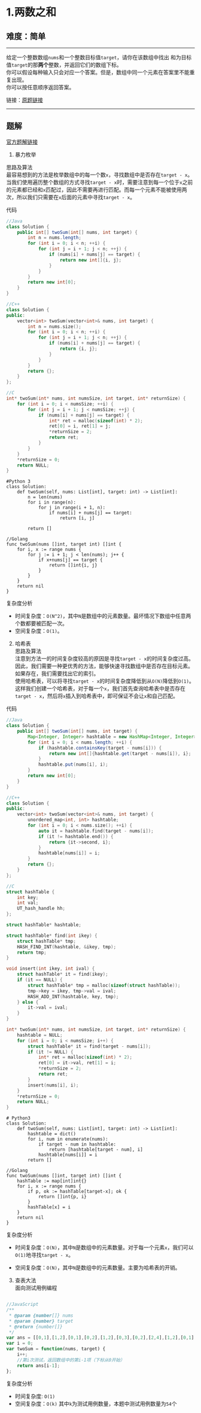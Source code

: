# 1.两数之和  
## 难度：简单  
* * * 
给定一个整数数组`nums`和一个整数目标值`target`，请你在该数组中找出 和为目标值`target`的那<b>两个</b>整数，并返回它们的数组下标。  
你可以假设每种输入只会对应一个答案。但是，数组中同一个元素在答案里不能重复出现。  
你可以按任意顺序返回答案。  

链接：[原题链接](https://leetcode-cn.com/problems/two-sum)  
* * *
## 题解 
[官方题解链接](https://leetcode-cn.com/problems/two-sum/solution/liang-shu-zhi-he-by-leetcode-solution/)
1. 暴力枚举  

思路及算法  
最容易想到的方法是枚举数组中的每一个数`x`，寻找数组中是否存在`target - x`。  
当我们使用遍历整个数组的方式寻找`target - x`时，需要注意到每一个位于`x`之前的元素都已经和`x`匹配过，因此不需要再进行匹配。而每一个元素不能被使用两次，所以我们只需要在`x`后面的元素中寻找`target - x`。  

代码  

```java
//Java
class Solution {
    public int[] twoSum(int[] nums, int target) {
        int n = nums.length;
        for (int i = 0; i < n; ++i) {
            for (int j = i + 1; j < n; ++j) {
                if (nums[i] + nums[j] == target) {
                    return new int[]{i, j};
                }
            }
        }
        return new int[0];
    }
}

```

```cpp
//C++
class Solution {
public:
    vector<int> twoSum(vector<int>& nums, int target) {
        int n = nums.size();
        for (int i = 0; i < n; ++i) {
            for (int j = i + 1; j < n; ++j) {
                if (nums[i] + nums[j] == target) {
                    return {i, j};
                }
            }
        }
        return {};
    }
};

```

```c
//C
int* twoSum(int* nums, int numsSize, int target, int* returnSize) {
    for (int i = 0; i < numsSize; ++i) {
        for (int j = i + 1; j < numsSize; ++j) {
            if (nums[i] + nums[j] == target) {
                int* ret = malloc(sizeof(int) * 2);
                ret[0] = i, ret[1] = j;
                *returnSize = 2;
                return ret;
            }
        }
    }
    *returnSize = 0;
    return NULL;
}

```

```python3
#Python 3
class Solution:
    def twoSum(self, nums: List[int], target: int) -> List[int]:
        n = len(nums)
        for i in range(n):
            for j in range(i + 1, n):
                if nums[i] + nums[j] == target:
                    return [i, j]
        
        return []

```

```golang
//Golang
func twoSum(nums []int, target int) []int {
    for i, x := range nums {
        for j := i + 1; j < len(nums); j++ {
            if x+nums[j] == target {
                return []int{i, j}
            }
        }
    }
    return nil
}

```

复杂度分析  
- 时间复杂度：`O(N^2)`，其中`N`是数组中的元素数量。最坏情况下数组中任意两个数都要被匹配一次。
- 空间复杂度：`O(1)`。


2. 哈希表  
思路及算法  
注意到方法一的时间复杂度较高的原因是寻找`target - x`的时间复杂度过高。因此，我们需要一种更优秀的方法，能够快速寻找数组中是否存在目标元素。如果存在，我们需要找出它的索引。   
使用哈希表，可以将寻找`target - x`的时间复杂度降低到从`O(N)`降低到`O(1)`。  
这样我们创建一个哈希表，对于每一个`x`，我们首先查询哈希表中是否存在`target - x`，然后将`x`插入到哈希表中，即可保证不会让`x`和自己匹配。  

代码  

```java
//Java
class Solution {
    public int[] twoSum(int[] nums, int target) {
        Map<Integer, Integer> hashtable = new HashMap<Integer, Integer>();
        for (int i = 0; i < nums.length; ++i) {
            if (hashtable.containsKey(target - nums[i])) {
                return new int[]{hashtable.get(target - nums[i]), i};
            }
            hashtable.put(nums[i], i);
        }
        return new int[0];
    }
}

```

```cpp
//C++
class Solution {
public:
    vector<int> twoSum(vector<int>& nums, int target) {
        unordered_map<int, int> hashtable;
        for (int i = 0; i < nums.size(); ++i) {
            auto it = hashtable.find(target - nums[i]);
            if (it != hashtable.end()) {
                return {it->second, i};
            }
            hashtable[nums[i]] = i;
        }
        return {};
    }
};

```

```c
//C
struct hashTable {
    int key;
    int val;
    UT_hash_handle hh;
};

struct hashTable* hashtable;

struct hashTable* find(int ikey) {
    struct hashTable* tmp;
    HASH_FIND_INT(hashtable, &ikey, tmp);
    return tmp;
}

void insert(int ikey, int ival) {
    struct hashTable* it = find(ikey);
    if (it == NULL) {
        struct hashTable* tmp = malloc(sizeof(struct hashTable));
        tmp->key = ikey, tmp->val = ival;
        HASH_ADD_INT(hashtable, key, tmp);
    } else {
        it->val = ival;
    }
}

int* twoSum(int* nums, int numsSize, int target, int* returnSize) {
    hashtable = NULL;
    for (int i = 0; i < numsSize; i++) {
        struct hashTable* it = find(target - nums[i]);
        if (it != NULL) {
            int* ret = malloc(sizeof(int) * 2);
            ret[0] = it->val, ret[1] = i;
            *returnSize = 2;
            return ret;
        }
        insert(nums[i], i);
    }
    *returnSize = 0;
    return NULL;
}

```

```python3
# Python3
class Solution:
    def twoSum(self, nums: List[int], target: int) -> List[int]:
        hashtable = dict()
        for i, num in enumerate(nums):
            if target - num in hashtable:
                return [hashtable[target - num], i]
            hashtable[nums[i]] = i
        return []

```
```golang
//Golang
func twoSum(nums []int, target int) []int {
    hashTable := map[int]int{}
    for i, x := range nums {
        if p, ok := hashTable[target-x]; ok {
            return []int{p, i}
        }
        hashTable[x] = i
    }
    return nil
}

```

复杂度分析  

- 时间复杂度：`O(N)`，其中`N`是数组中的元素数量。对于每一个元素`x`，我们可以`O(1)`地寻找`target - x`。  

- 空间复杂度：`O(N)`，其中`N`是数组中的元素数量。主要为哈希表的开销。  


3. 查表大法  
面向测试用例编程  

```javascript

//JavaScript
/**
 * @param {number[]} nums
 * @param {number} target
 * @return {number[]}
 */
var ans = [[0,1],[1,2],[0,1],[0,2],[1,2],[0,3],[0,2],[2,4],[1,2],[0,1],[2,3],[1,2],[0,2],[0,4],[0,1],[2,3],[2,4],[2,5],[0,3],[3,4],[0,1],[0,1],[0,1],[0,1],[0,1],[0,1],[0,1],[0,1],[0,1],[0,1],[0,1],[0,1],[0,1],[0,1],[0,1],[0,1],[0,1],[0,1],[0,1],[0,1],[0,1],[0,1],[0,1],[0,1],[0,1],[0,1],[0,1],[0,1],[0,1],[0,1],[0,1],[0,1],[0,4],[9998,9999]];
var i = 0;
var twoSum = function(nums, target) {
    i++;
    //第i次测试，返回数组中的第i-1项（下标从0开始）
    return ans[i-1];
};

```

复杂度分析  

- 时间复杂度: `O(1)`  
- 空间复杂度：`O(k)` 其中`k`为测试用例数量，本题中测试用例数量为`54`个  

